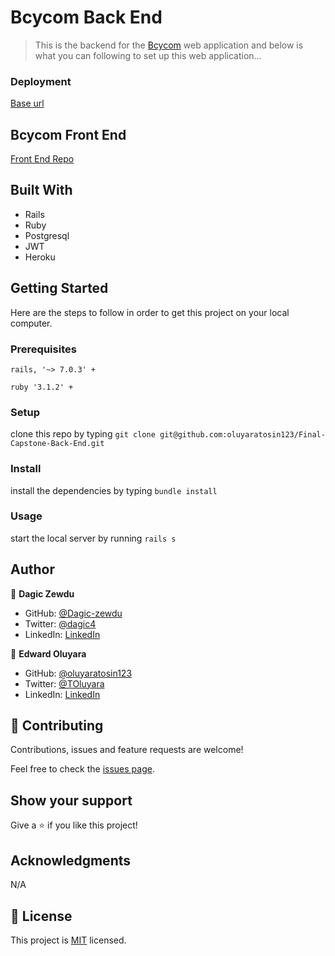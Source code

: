 # Bcycom Back End
> This is the backend for the [Bcycom](http://sleepy-forest-22507.herokuapp.com/) web application and below is what you can following to set up this web application...

### Deployment

[Base url](http://sleepy-forest-22507.herokuapp.com/)

## Bcycom Front End

[Front End Repo](https://github.com/Dagic-zewdu/final-capstone-frontend)

## Built With

- Rails
- Ruby 
- Postgresql
- JWT
- Heroku

## Getting Started

Here are the steps to follow in order to get this project on your local computer.

### Prerequisites

`rails, '~> 7.0.3' +`

`ruby '3.1.2' +`

### Setup

clone this repo by typing `git clone git@github.com:oluyaratosin123/Final-Capstone-Back-End.git`

### Install

install the dependencies by typing `bundle install`

### Usage

start the local server by running `rails s`


## Author

👤 **Dagic Zewdu**

- GitHub: [@Dagic-zewdu](https://github.com/Dagic-zewdu)
- Twitter: [@dagic4](https://twitter.com/dagic4)
- LinkedIn: [LinkedIn](https://www.linkedin.com/in/dagic-zewdu/)

👤 **Edward Oluyara**

- GitHub: [@oluyaratosin123](https://github.com/oluyaratosin123)
- Twitter: [@TOluyara](https://twitter.com/TOluyara)
- LinkedIn: [LinkedIn](https://www.linkedin.com/in/edward-oluyara/)

## 🤝 Contributing

Contributions, issues and feature requests are welcome!

Feel free to check the [issues page](issues/).

## Show your support

Give a ⭐️ if you like this project!

## Acknowledgments

 N/A

## 📝 License

This project is [MIT](lic.url) licensed.
